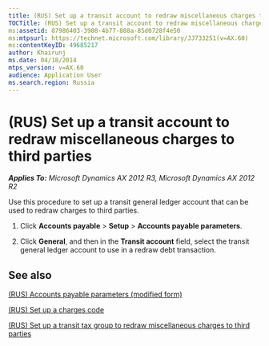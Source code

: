 ```yaml
---
title: (RUS) Set up a transit account to redraw miscellaneous charges to third parties
TOCTitle: (RUS) Set up a transit account to redraw miscellaneous charges to third parties
ms:assetid: 87986403-3908-4b77-888a-85d0728f4e50
ms:mtpsurl: https://technet.microsoft.com/library/JJ733251(v=AX.60)
ms:contentKeyID: 49685217
author: Khairunj
ms.date: 04/18/2014
mtps_version: v=AX.60
audience: Application User
ms.search.region: Russia
---
```


# (RUS) Set up a transit account to redraw miscellaneous charges to third parties 


_**Applies To:** Microsoft Dynamics AX 2012 R3, Microsoft Dynamics AX 2012 R2_

Use this procedure to set up a transit general ledger account that can be used to redraw charges to third parties.

1.  Click **Accounts payable** \> **Setup** \> **Accounts payable parameters**.

2.  Click **General**, and then in the **Transit account** field, select the transit general ledger account to use in a redraw debt transaction.

## See also

[(RUS) Accounts payable parameters (modified form)](https://technet.microsoft.com/library/jj923609\(v=ax.60\))

[(RUS) Set up a charges code](rus-set-up-a-charges-code.md)

[(RUS) Set up a transit tax group to redraw miscellaneous charges to third parties](rus-set-up-a-transit-tax-group-to-redraw-miscellaneous-charges-to-third-parties.md)

  


